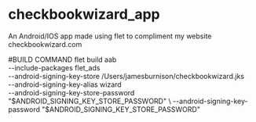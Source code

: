 # checkbookwizard_app
An Android/IOS app made using flet to compliment my website checkbookwizard.com



#BUILD COMMAND
flet build aab \
--include-packages flet_ads \
--android-signing-key-store /Users/jamesburnison/checkbookwizard.jks \
--android-signing-key-alias wizard \
--android-signing-key-store-password "$ANDROID_SIGNING_KEY_STORE_PASSWORD" \
--android-signing-key-password "$ANDROID_SIGNING_KEY_STORE_PASSWORD"